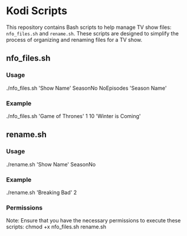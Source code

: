 # Kodi Scripts

This repository contains Bash scripts to help manage TV show files: `nfo_files.sh` and `rename.sh`. These scripts are designed to simplify the process of organizing and renaming files for a TV show.

## nfo_files.sh

### Usage
./nfo_files.sh 'Show Name' SeasonNo NoEpisodes 'Season Name'

### Example
./nfo_files.sh 'Game of Thrones' 1 10 'Winter is Coming'

## rename.sh

### Usage
./rename.sh 'Show Name' SeasonNo

### Example
./rename.sh 'Breaking Bad' 2

### Permissions
Note: Ensure that you have the necessary permissions to execute these scripts:
chmod +x nfo_files.sh rename.sh
